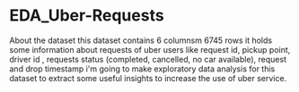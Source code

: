 # EDA_Uber-Requests

About the dataset
this dataset contains 6 columnsm 6745 rows it holds some information about requests of uber users like request id, pickup point, driver id , requests status (completed, cancelled, no car available), request and drop timestamp
i'm going to make exploratory data analysis for this dataset to extract some useful insights to increase the use of uber service.
